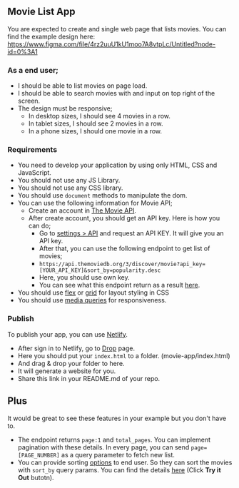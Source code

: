 ## Movie List App

You are expected to create and single web page that lists movies.
You can find the example design here: https://www.figma.com/file/4rz2uuU1kU1moo7A8vtpLc/Untitled?node-id=0%3A1

### As a end user;

- I should be able to list movies on page load.
- I should be able to search movies with and input on top right of the screen.
- The design must be responsive;
  - In desktop sizes, I should see 4 movies in a row.
  - In tablet sizes, I should see 2 movies in a row.
  - In a phone sizes, I should one movie in a row.

### Requirements

- You need to develop your application by using only HTML, CSS and JavaScript.
- You should not use any JS Library.
- You should not use any CSS library.
- You should use `document` methods to manipulate the dom.
- You can use the following information for Movie API;
  - Create an account in [The Movie API](https://www.themoviedb.org/).
  - After create account, you should get an API key. Here is how you can do;
    - Go to [settings > API](https://www.themoviedb.org/settings/api) and request an API KEY. It will give you an API key.
    - After that, you can use the following endpoint to get list of movies;
    - `https://api.themoviedb.org/3/discover/movie?api_key=[YOUR_API_KEY]&sort_by=popularity.desc`
    - Here, you should use own key.
    - You can see what this endpoint return as a result [here](https://developers.themoviedb.org/3/discover/movie-discover).
- You should use [flex](https://www.w3schools.com/css/css3_flexbox.asp) or [grid](https://www.w3schools.com/css/css_grid.asp) for layout styling in CSS
- You should use [media queries](https://www.w3schools.com/css/css_rwd_mediaqueries.asp) for responsiveness.

### Publish

To publish your app, you can use [Netlify](https://www.netlify.com/).
- After sign in to Netlify, go to [Drop](https://app.netlify.com/drop) page.
- Here you should put your `index.html` to a folder. (movie-app/index.html)
- And drag & drop your folder to here. 
- It will generate a website for you. 
- Share this link in your README.md of your repo.

## Plus

It would be great to see these features in your example but you don't have to.

- The endpoint returns `page:1` and `total_pages`. You can implement pagination with these details. In every page, you can send `page=[PAGE_NUMBER]` as a query parameter to fetch new list.
- You can provide sorting [options](https://www.w3schools.com/tags/tag_option.asp) to end user. So they can sort the movies with `sort_by` query params. You can find the details [here](https://developers.themoviedb.org/3/discover/movie-discover) (Click **Try it Out** butotn).
